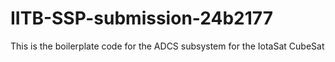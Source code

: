 # IITB-SSP-submission-24b2177
This is the boilerplate code for the ADCS subsystem for the IotaSat CubeSat
